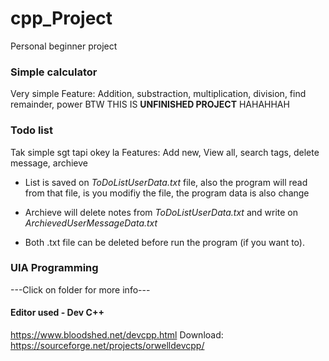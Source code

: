 # cpp_Project
Personal beginner project

### Simple calculator
Very simple
Feature: Addition, substraction, multiplication, division, find remainder, power
BTW THIS IS **UNFINISHED PROJECT** HAHAHHAH

### Todo list
Tak simple sgt tapi okey la
Features: Add new, View all, search tags, delete message, archieve

- List is saved on *ToDoListUserData.txt* file, also the program will read from that file, is you modifiy the file, the program data is also change
- Archieve will delete notes from *ToDoListUserData.txt* and write on *ArchievedUserMessageData.txt*

- Both .txt file can be deleted before run the program (if you want to).


### UIA Programming
  ---Click on folder for more info---

#### Editor used - Dev C++
  https://www.bloodshed.net/devcpp.html
  Download: https://sourceforge.net/projects/orwelldevcpp/
